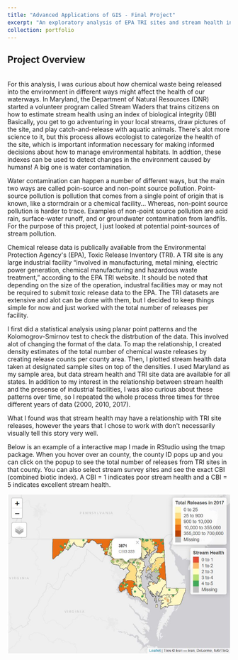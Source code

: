 ```yaml
---
title: "Advanced Applications of GIS - Final Project"
excerpt: "An exploratory analysis of EPA TRI sites and stream health in Maryland<br/><a href='https://klmoy.github.io/portfolio/ges486_finalproject/'><img src='/images/tri_kde_2010.JPG'></a>"
collection: portfolio
---
```


<h2>Project Overview</h2>
<br>
For this analysis, I was curious about how chemical waste being released into the environment in different ways might affect the health of our waterways. In Maryland, the Department of Natural Resources (DNR) started a volunteer program called Stream Waders that trains citizens on how to estimate stream health using an index of biological integrity (IBI) Basically, you get to go adventuring in your local streams, draw pictures of the site, and play catch-and-release with aquatic animals. There's alot more science to it, but this process allows ecologist to categorize the health of the site, which is important information necessary for making informed decisions about how to manage environmental habitats. In addtion, these indexes can be used to detect changes in the environment caused by humans! A big one is water contamination.

Water contamination can happen a number of different ways, but the main two ways are called poin-source and non-point source pollution. Point-source pollution is pollution that comes from a single point of origin that is known, like a stormdrain or a chemical facility... Whereas, non-point source pollution is harder to trace. Examples of non-point source pollution are acid rain, surface-water runoff, and or groundwater contamination from landfils. For the purpose of this project, I just looked at potential point-sources of stream pollution. 

Chemical release data is publically available from the Environmental Protection Agency's (EPA), Toxic Release Inventory (TRI). A TRI site is any large industrial facility “involved in manufacturing, metal mining, electric power generation, chemical manufacturing and hazardous waste treatment,” according to the EPA TRI website. It should be noted that depending on the size of the operation, industral facilities may or may not be required to submit toxic release data to the EPA. The TRI datasets are extensive and alot can be done with them, but I decided to keep things simple for now and just worked with the total number of releases per facility. 

I first did a statistical analysis using planar point patterns and the Kolomogrov-Smirnov test to check the distrbution of the data. This involved alot of changing the format of the data. To map the relationship, I created density estimates of the total number of chemical waste releases by creating release counts per county area. Then, I plotted stream health data taken at designated sample sites on top of the densities. I used Maryland as my sample area, but data stream health and TRI site data are available for all states. In addition to my interest in the relationship between stream health and the presense of industrial facilities, I was also curious about these patterns over time, so I repeated the whole process three times for three different years of data (2000, 2010, 2017).

What I found was that stream health may have a relationship with TRI site releases, however the years that I chose to work with don't necessarily visually tell this story very well. 

Below is an example of a interactive map I made in RStudio using the tmap package. When you hover over an county, the county ID pops up and you can click on the popup to see the total number of releases from TRI sites in that county. You can also select stream survey sites and see the exact CBI (combined biotic index). A CBI = 1 indicates poor stream health and a CBI = 5 indicates excellent stream health.


![stream health and TRI sites map](/images/interactive_map.JPG "stream health and TRI sites map") 


